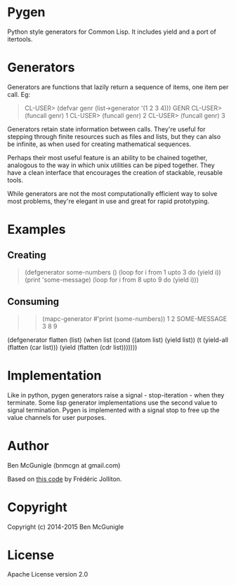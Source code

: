 Pygen
=====

Python style generators for Common Lisp.  It includes yield and a port of itertools.

Generators
==========

Generators are functions that lazily return a sequence of items, one item per call. Eg:

>    CL-USER> (defvar genr (list->generator '(1 2 3 4)))
>    GENR
>    CL-USER> (funcall genr)
>    1
>    CL-USER> (funcall genr)
>    2
>    CL-USER> (funcall genr)
>    3

Generators retain state information between calls. They're useful for stepping through finite resources such as files and lists, but they can also be infinite, as when used for creating mathematical sequences.

Perhaps their most useful feature is an ability to be chained together, analogous to the way in which unix utilities can be piped together. They have a clean interface that encourages the creation of stackable, reusable tools.

While generators are not the most computationally efficient way to solve most problems, they're elegant in use and great for rapid prototyping.

Examples
========

Creating
--------
>(defgenerator some-numbers ()
>  (loop for i from 1 upto 3 do (yield i))
>  (print 'some-message)
>  (loop for i from 8 upto 9 do (yield i)))

Consuming
---------

>> (mapc-generator #'print (some-numbers))
>1
>2
>SOME-MESSAGE
>3
>8
>9

(defgenerator flatten (list)
  (when list
    (cond
      ((atom list)
       (yield list))
      (t
       (yield-all (flatten (car list)))
       (yield (flatten (cdr list)))))))


Implementation 
==============

Like in python, pygen generators raise a signal - stop-iteration - when they terminate. Some lisp generator implementations use the second value to signal termination. Pygen is implemented with a signal stop to free up the value channels for user purposes.

Author
======

Ben McGunigle (bnmcgn at gmail.com)

Based on [this code](https://groups.google.com/forum/#!topic/comp.lang.lisp/2QK9yJGS_hk) by Frédéric Jolliton.

Copyright
=========

Copyright (c) 2014-2015 Ben McGunigle

License
=======

Apache License version 2.0
